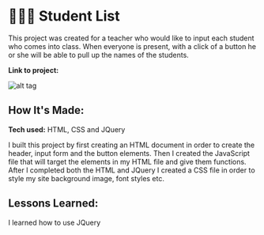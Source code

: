# 👩🏾‍🎓 Student List

This project was created for a teacher who would like to input each student who comes into class. When everyone is present, with a click of a button he or she will be able to pull up the names of the students.

**Link to project:**


![alt tag](student.png)

## How It's Made:

**Tech used:** HTML, CSS and JQuery

I built this project by first creating an HTML document in order to create the header, input form and the button elements. Then I created the JavaScript file that will target the elements in my HTML file and give them functions. After I completed both the HTML and JQuery I created a CSS file in order to style my site background image, font styles etc.

## Lessons Learned:
I learned how to use JQuery
